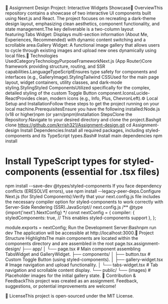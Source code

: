 🌟 Assignment Design Project: Interactive Widgets Showcase🎯 OverviewThis repository contains a showcase of two interactive UI components built using Next.js and React. The project focuses on recreating a dark-theme design layout, emphasizing clean aesthetics, component functionality, and state management.The key deliverable is a two-column layout featuring:Tabs Widget: Displays multi-section information (About Me, Experiences, Recommended) with dynamic content switching and a scrollable area.Gallery Widget: A functional image gallery that allows users to cycle through existing images and upload new ones dynamically using local files.🚀 Technologies UsedCategoryTechnologyPurposeFrameworkNext.js (App Router)Core framework providing structure, routing, and SSR capabilities.LanguageTypeScriptEnsures type safety for components and interfaces (e.g., GalleryImage).StylingTailwind CSSUsed for the main page layout, widget containers, utility classes, and dark-mode styling.StylingStyled ComponentsUtilized specifically for the complex, detailed styling of the custom Toggle Button component.IconsLucide-ReactProvides clean, modern icons (e.g., Info, Plus, ChevronLeft).⚙️ Local Setup and InstallationFollow these steps to get the project running on your local machine.PrerequisitesEnsure you have the following installed:Node.js (v18 or higher)npm (or yarn/pnpm)Installation StepsClone the Repository:Navigate to your desired directory and clone the project.Bashgit clone https://github.com/krrish321/Assignment-design.git
cd Assignment-design
Install Dependencies:Install all required packages, including styled-components and its TypeScript types.Bash# Install main dependencies
npm install

# Install TypeScript types for styled-components (essential for .tsx files)
npm install --save-dev @types/styled-components
If you face dependency conflicts (ERESOLVE errors), use npm install --legacy-peer-deps.Configure Next.js (for Styled Components):Verify that your next.config.js file includes the necessary compiler option for styled-components to work correctly with Server-Side Rendering (SSR).JavaScript// next.config.js
/** @type {import('next').NextConfig} */
const nextConfig = {
  compiler: {
    styledComponents: true, // This enables styled-components support
  },
};

module.exports = nextConfig;
Run the Development Server:Bashnpm run dev
The application will be accessible at http://localhost:3000.📁 Project Structure HighlightsThe main components are located within the components directory and are assembled in the root page.tsx.assignment-design/
├── app/
│   └── page.tsx           # Main component assembling TabsWidget and GalleryWidget.
├── components/
│   ├── button.tsx         # Custom Toggle Button (using styled-components).
│   ├── gallery-widget.tsx # Image navigation and upload functionality.
│   └── tabs-widget.tsx    # Tab navigation and scrollable content display.
└── public/
    └── (images)           # Placeholder images for the initial gallery state.
🤝 Contribution & FeedbackThis project was created as an assignment. Feedback, suggestions, or potential improvements are welcome!

📝 LicenseThis project is open-sourced under the MIT License.
